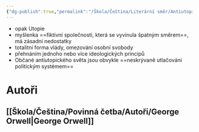 ```yaml
---
{"dg-publish":true,"permalink":"/Škola/Čeština/Literární směr/Antiutopie/","created":"2023-12-14T15:16:32.727+01:00","updated":"2024-03-13T18:26:10.607+01:00"}
---
```


- opak Utopie
- myšlenka ==fiktivní společnosti, která se vyvinula špatným směrem==, má zásadní nedostatky
- totalitní forma vlády, omezování osobní svobody
- přehnáním jednoho nebo více ideologických principů
- Občané antiutopického světa jsou obvykle ==neskrývaně utlačováni politickým systémem==
# Autoři
## [[Škola/Čeština/Povinná četba/Autoři/George Orwell\|George Orwell]]
